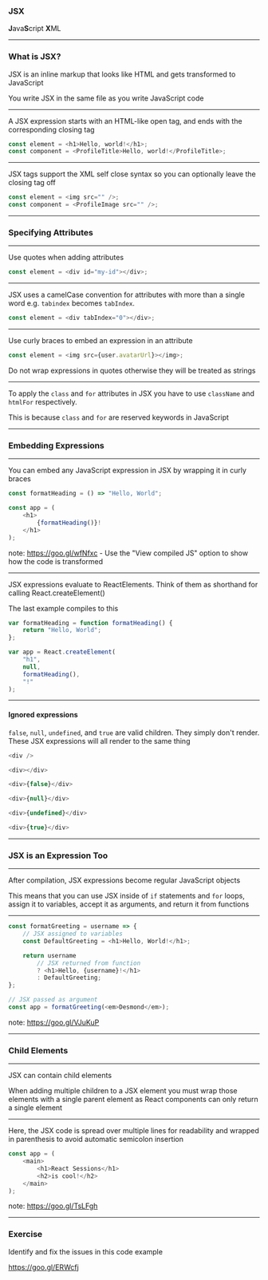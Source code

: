 ### JSX

**J**ava**S**cript **X**ML

------

### What is JSX?

JSX is an inline markup that looks like HTML and gets transformed to JavaScript

You write JSX in the same file as you write JavaScript code

---

A JSX expression starts with an HTML-like open tag, and ends with the corresponding closing tag

```js
const element = <h1>Hello, world!</h1>;
const component = <ProfileTitle>Hello, world!</ProfileTitle>;
```

---

JSX tags support the XML self close syntax so you can optionally leave the closing tag off

```js
const element = <img src="" />;
const component = <ProfileImage src="" />;
```

------

### Specifying Attributes

---

Use quotes when adding attributes

```js
const element = <div id="my-id"></div>;
```

---

JSX uses a camelCase convention for attributes with more than a single word e.g. `tabindex` becomes `tabIndex`.

```js
const element = <div tabIndex="0"></div>;
```

---

Use curly braces to embed an expression in an attribute

```js
const element = <img src={user.avatarUrl}></img>;
```

Do not wrap expressions in quotes otherwise they will be treated as strings

---

To apply the `class` and `for` attributes in JSX you have to use `className` and `htmlFor` respectively.

This is because `class` and `for` are reserved keywords in JavaScript

------

### Embedding Expressions

---

You can embed any JavaScript expression in JSX by wrapping it in curly braces

```js
const formatHeading = () => "Hello, World";

const app = (
    <h1>
        {formatHeading()}!
    </h1>
);
```

note: https://goo.gl/wfNfxc - Use the "View compiled JS" option to show how the code is transformed

---

JSX expressions evaluate to ReactElements. Think of them as shorthand for calling React.createElement()

The last example compiles to this

```js
var formatHeading = function formatHeading() {
    return "Hello, World";
};

var app = React.createElement(
    "h1",
    null,
    formatHeading(),
    "!"
);
```

---

#### Ignored expressions

`false`, `null`, `undefined`, and `true` are valid children. They simply don't render. These JSX expressions will all render to the same thing

```js
<div />

<div></div>

<div>{false}</div>

<div>{null}</div>

<div>{undefined}</div>

<div>{true}</div>
```

------

### JSX is an Expression Too

---

After compilation, JSX expressions become regular JavaScript objects

This means that you can use JSX inside of `if` statements and `for` loops, assign it to variables, accept it as arguments, and return it from functions

---

```js
const formatGreeting = username => {
    // JSX assigned to variables
    const DefaultGreeting = <h1>Hello, World!</h1>;

    return username
        // JSX returned from function
        ? <h1>Hello, {username}!</h1>
        : DefaultGreeting;
};

// JSX passed as argument
const app = formatGreeting(<em>Desmond</em>);
```

note: https://goo.gl/VJuKuP

------

### Child Elements

---

JSX can contain child elements

When adding multiple children to a JSX element you must wrap those elements with a single parent element as React components can only return a single element

---

Here, the JSX code is spread over multiple lines for readability and wrapped in parenthesis to avoid automatic semicolon insertion

```js
const app = (
    <main>
        <h1>React Sessions</h1>
        <h2>is cool!</h2>
    </main>
);
```

note: https://goo.gl/TsLFgh

------

### Exercise

Identify and fix the issues in this code example

https://goo.gl/ERWcfj
